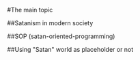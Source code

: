 #The main topic

##Satanism in modern society

##SOP (satan-oriented-programming)

##Using "Satan" world as placeholder or not